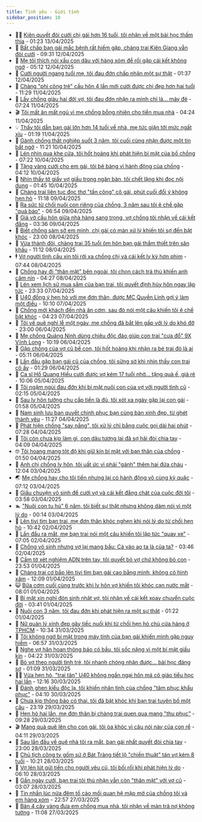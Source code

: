 ```yaml
---
title: Tình yêu - Giới tính
sidebar_position: 10
---
```


<!-- dantri-tinh-yeu-gioi-tinh:START -->
- 👨‍🏫 [Kiên quyết đòi cưới chị gái hơn 16 tuổi, tôi nhận về một bài học thấm thía](https://dantri.com.vn/tinh-yeu-gioi-tinh/kien-quyet-doi-cuoi-chi-gai-hon-16-tuoi-toi-nhan-ve-mot-bai-hoc-tham-thia-20250412103653303.htm) - 01:23 13/04/2025
- 🦣 [Bất chấp bạn gái mắc bệnh rất hiếm gặp, chàng trai Kiên Giang vẫn đòi cưới](https://dantri.com.vn/tinh-yeu-gioi-tinh/bat-chap-ban-gai-mac-benh-rat-hiem-gap-chang-trai-kien-giang-van-doi-cuoi-20250412083748266.htm) - 09:31 12/04/2025
- 🔭 [Mẹ tôi thích nói xấu con dâu với hàng xóm để rồi gặp cái kết không ngờ](https://dantri.com.vn/tinh-yeu-gioi-tinh/me-toi-thich-noi-xau-con-dau-voi-hang-xom-de-roi-gap-cai-ket-khong-ngo-20250412084537963.htm) - 05:12 12/04/2025
- 🧐 [Cưới người ngang tuổi mẹ, tôi đau đớn chấp nhận một sự thật](https://dantri.com.vn/tinh-yeu-gioi-tinh/cuoi-nguoi-ngang-tuoi-me-toi-dau-don-chap-nhan-mot-su-that-20250412083717612.htm) - 01:37 12/04/2025
- 🫶 [Chàng &quot;phi công trẻ&quot; cầu hôn 4 lần mới cưới được chị đẹp hơn hai tuổi](https://dantri.com.vn/tinh-yeu-gioi-tinh/chang-phi-cong-tre-cau-hon-4-lan-moi-cuoi-duoc-chi-dep-hon-hai-tuoi-20250411150806663.htm) - 11:29 11/04/2025
- 💃 [Lấy chồng giàu hai đời vợ, tôi đau đớn nhận ra mình chỉ là... máy đẻ](https://dantri.com.vn/tinh-yeu-gioi-tinh/lay-chong-giau-hai-doi-vo-toi-dau-don-nhan-ra-minh-chi-la-may-de-20250411122629911.htm) - 07:24 11/04/2025
- 🎬 [Tôi mất ăn mất ngủ vì mẹ chồng bỗng nhiên cho tiền mua nhà](https://dantri.com.vn/tinh-yeu-gioi-tinh/toi-mat-an-mat-ngu-vi-me-chong-bong-nhien-cho-tien-mua-nha-20250411112358261.htm) - 04:24 11/04/2025
- 💡 [Thấy tôi dẫn bạn gái lớn hơn 14 tuổi về nhà, mẹ tức giận tới mức ngất xỉu](https://dantri.com.vn/tinh-yeu-gioi-tinh/thay-toi-dan-ban-gai-lon-hon-14-tuoi-ve-nha-me-tuc-gian-toi-muc-ngat-xiu-20250410211747666.htm) - 01:19 11/04/2025
- 🙉 [Gánh chồng thất nghiệp suốt 3 năm, tôi cuối cùng nhận được một tin bất ngờ](https://dantri.com.vn/tinh-yeu-gioi-tinh/ganh-chong-that-nghiep-suot-3-nam-toi-cuoi-cung-nhan-duoc-mot-tin-bat-ngo-20250410163328008.htm) - 11:21 10/04/2025
- 🚦 [Lén nhìn qua khe cửa, tôi hốt hoảng khi phát hiện bí mật của bố chồng](https://dantri.com.vn/tinh-yeu-gioi-tinh/len-nhin-qua-khe-cua-toi-hot-hoang-khi-phat-hien-bi-mat-cua-bo-chong-20250410114453474.htm) - 07:22 10/04/2025
- 🥸 [Tặng vàng cưới cho em gái, tôi bẽ bàng vì hành động của chồng](https://dantri.com.vn/tinh-yeu-gioi-tinh/tang-vang-cuoi-cho-em-gai-toi-be-bang-vi-hanh-dong-cua-chong-20250410111221740.htm) - 04:12 10/04/2025
- 🤡 [Nhìn thấy tờ giấy vợ giấu trong ngăn bàn, tôi chết lặng khi đọc nội dung](https://dantri.com.vn/tinh-yeu-gioi-tinh/nhin-thay-to-giay-vo-giau-trong-ngan-ban-toi-chet-lang-khi-doc-noi-dung-20250409102742525.htm) - 01:45 10/04/2025
- 🦩 [Chàng trai liên tục đọc thơ &quot;tấn công&quot; cô gái, phút cuối đổi ý không hẹn hò](https://dantri.com.vn/tinh-yeu-gioi-tinh/chang-trai-lien-tuc-doc-tho-tan-cong-co-gai-phut-cuoi-doi-y-khong-hen-ho-20250409121013190.htm) - 11:18 09/04/2025
- 🤡 [Ra sức từ chối nuôi con riêng của chồng, 3 năm sau tôi ê chề gặp &quot;quả báo&quot;](https://dantri.com.vn/tinh-yeu-gioi-tinh/ra-suc-tu-choi-nuoi-con-rieng-cua-chong-3-nam-sau-toi-e-che-gap-qua-bao-20250409135344291.htm) - 06:54 09/04/2025
- 🌊 [Giả vờ cầu hôn giữa nhà hàng sang trọng, vợ chồng tôi nhận về cái kết đắng](https://dantri.com.vn/tinh-yeu-gioi-tinh/gia-vo-cau-hon-giua-nha-hang-sang-trong-vo-chong-toi-nhan-ve-cai-ket-dang-20250406183611887.htm) - 03:36 09/04/2025
- 🐘 [Biết chồng sàm sỡ em mình, chị gái có màn xử lý khiến tôi sợ đến bật khóc](https://dantri.com.vn/tinh-yeu-gioi-tinh/biet-chong-sam-so-em-minh-chi-gai-co-man-xu-ly-khien-toi-so-den-bat-khoc-20250409013555152.htm) - 23:00 08/04/2025
- 🚀 [Vừa thành đôi, chàng trai 35 tuổi ôm hôn bạn gái thắm thiết trên sân khấu](https://dantri.com.vn/tinh-yeu-gioi-tinh/vua-thanh-doi-chang-trai-35-tuoi-om-hon-ban-gai-tham-thiet-tren-san-khau-20250408121213780.htm) - 11:12 08/04/2025
- 🕴 [Vợ người tình cầu xin tôi rời xa chồng chị và cái kết ly kỳ hơn phim](https://dantri.com.vn/tinh-yeu-gioi-tinh/vo-nguoi-tinh-cau-xin-toi-roi-xa-chong-chi-va-cai-ket-ly-ky-hon-phim-20250408110449175.htm) - 07:44 08/04/2025
- 🚀 [Chồng hay đi &quot;thân mật&quot; bên ngoài, tôi chọn cách trả thù khiến anh câm nín](https://dantri.com.vn/tinh-yeu-gioi-tinh/chong-hay-di-than-mat-ben-ngoai-toi-chon-cach-tra-thu-khien-anh-cam-nin-20250406221216875.htm) - 04:27 08/04/2025
- 👺 [Lén xem lịch sử mua sắm của bạn trai, tôi quyết định hủy hôn ngay lập tức](https://dantri.com.vn/tinh-yeu-gioi-tinh/len-xem-lich-su-mua-sam-cua-ban-trai-toi-quyet-dinh-huy-hon-ngay-lap-tuc-20250406204859481.htm) - 23:33 07/04/2025
- 💄 [U40 đồng ý hẹn hò với mẹ đơn thân, được MC Quyền Linh gợi ý làm một điều](https://dantri.com.vn/tinh-yeu-gioi-tinh/u40-dong-y-hen-ho-voi-me-don-than-duoc-mc-quyen-linh-goi-y-lam-mot-dieu-20250407134553724.htm) - 10:10 07/04/2025
- 🌊 [Chồng mời khách đến nhà ăn cơm, sau đó nói một câu khiến tôi ê chề bật khóc](https://dantri.com.vn/tinh-yeu-gioi-tinh/chong-moi-khach-den-nha-an-com-sau-do-noi-mot-cau-khien-toi-e-che-bat-khoc-20250407101209231.htm) - 04:23 07/04/2025
- 🚦 [Tôi về quê nghỉ lễ một ngày, mẹ chồng đã bắt lên gấp với lý do khó đỡ](https://dantri.com.vn/tinh-yeu-gioi-tinh/toi-ve-que-nghi-le-mot-ngay-me-chong-da-bat-len-gap-voi-ly-do-kho-do-20250407010455356.htm) - 23:00 06/04/2025
- 👹 [Mẹ chồng Quảng Ninh dùng chiêu độc đáo giúp con trai &quot;cưa đổ&quot; 9X Vĩnh Long](https://dantri.com.vn/tinh-yeu-gioi-tinh/me-chong-quang-ninh-dung-chieu-doc-dao-giup-con-trai-cua-do-9x-vinh-long-20250406080004583.htm) - 10:19 06/04/2025
- 🚀 [Gặp chồng của vợ cũ bế con, tôi hốt hoảng khi nhận ra bé trai đó là ai](https://dantri.com.vn/tinh-yeu-gioi-tinh/gap-chong-cua-vo-cu-be-con-toi-hot-hoang-khi-nhan-ra-be-trai-do-la-ai-20250406084930555.htm) - 05:11 06/04/2025
- 🌁 [Lần đầu gặp bạn gái cũ của chồng, tôi sững sờ khi nhìn thấy con trai cô ấy](https://dantri.com.vn/tinh-yeu-gioi-tinh/lan-dau-gap-ban-gai-cu-cua-chong-toi-sung-so-khi-nhin-thay-con-trai-co-ay-20250405110024042.htm) - 01:29 06/04/2025
- 🧰 [Ca sĩ Hồ Quang Hiếu cưới được vợ kém 17 tuổi nhờ... tặng quà ế, giá rẻ](https://dantri.com.vn/tinh-yeu-gioi-tinh/ca-si-ho-quang-hieu-cuoi-duoc-vo-kem-17-tuoi-nho-tang-qua-e-gia-re-20250405152700481.htm) - 10:06 05/04/2025
- 🦅 [Tôi ngậm ngùi đau đớn khi bí mật nuôi con của vợ với người tình cũ](https://dantri.com.vn/tinh-yeu-gioi-tinh/toi-ngam-ngui-dau-don-khi-bi-mat-nuoi-con-cua-vo-voi-nguoi-tinh-cu-20250405091222203.htm) - 02:15 05/04/2025
- 🌈 [Sau ly hôn tưởng chu cấp tiền là đủ, tôi xót xa ngày gặp lại con gái](https://dantri.com.vn/tinh-yeu-gioi-tinh/sau-ly-hon-tuong-chu-cap-tien-la-du-toi-xot-xa-ngay-gap-lai-con-gai-20250405085719390.htm) - 01:58 05/04/2025
- 🌋 [Nam sinh lưu ban quyết chinh phục bạn cùng bàn xinh đẹp, từ ghét thành yêu](https://dantri.com.vn/tinh-yeu-gioi-tinh/nam-sinh-luu-ban-quyet-chinh-phuc-ban-cung-ban-xinh-dep-tu-ghet-thanh-yeu-20250404125346039.htm) - 11:27 04/04/2025
- 👺 [Phát hiện chồng &quot;say nắng&quot;, tôi xử lý chỉ bằng cuộc gọi dài hai phút](https://dantri.com.vn/tinh-yeu-gioi-tinh/phat-hien-chong-say-nang-toi-xu-ly-chi-bang-cuoc-goi-dai-hai-phut-20250404102515900.htm) - 07:28 04/04/2025
- 🎃 [Tôi còn chưa kịp làm gì, con dâu tương lai đã sợ hãi đòi chia tay](https://dantri.com.vn/tinh-yeu-gioi-tinh/toi-con-chua-kip-lam-gi-con-dau-tuong-lai-da-so-hai-doi-chia-tay-20250404103314827.htm) - 04:09 04/04/2025
- 🤓 [Tôi hoang mang tột độ khi giữ kín bí mật với bạn thân của chồng](https://dantri.com.vn/tinh-yeu-gioi-tinh/toi-hoang-mang-tot-do-khi-giu-kin-bi-mat-voi-ban-than-cua-chong-20250404084945737.htm) - 01:50 04/04/2025
- 🤠 [Anh chị chồng ly hôn, tôi uất ức vì phải &quot;gánh&quot; thêm hai đứa cháu](https://dantri.com.vn/tinh-yeu-gioi-tinh/anh-chi-chong-ly-hon-toi-uat-uc-vi-phai-ganh-them-hai-dua-chau-20250403190338993.htm) - 12:04 03/04/2025
- 🌏 [Mẹ chồng hay cho tôi tiền nhưng lại có hành động vô cùng kỳ quặc](https://dantri.com.vn/tinh-yeu-gioi-tinh/me-chong-hay-cho-toi-tien-nhung-lai-co-hanh-dong-vo-cung-ky-quac-20250403120506168.htm) - 07:12 03/04/2025
- 🚀 [Giấu chuyện vô sinh để cưới vợ và cái kết đắng chát của cuộc đời tôi](https://dantri.com.vn/tinh-yeu-gioi-tinh/giau-chuyen-vo-sinh-de-cuoi-vo-va-cai-ket-dang-chat-cua-cuoc-doi-toi-20250402163646209.htm) - 03:58 03/04/2025
- 🏊 [&quot;Nuôi con tu hú&quot; 6 năm, tôi biết sự thật nhưng không dám nói vì một lý do](https://dantri.com.vn/tinh-yeu-gioi-tinh/nuoi-con-tu-hu-6-nam-toi-biet-su-that-nhung-khong-dam-noi-vi-mot-ly-do-20250403071234391.htm) - 00:14 03/04/2025
- 🦒 [Lên tivi tìm bạn trai, mẹ đơn thân khóc nghẹn khi nói lý do từ chối hẹn hò](https://dantri.com.vn/tinh-yeu-gioi-tinh/len-tivi-tim-ban-trai-me-don-than-khoc-nghen-khi-noi-ly-do-tu-choi-hen-ho-20250402154609893.htm) - 10:42 02/04/2025
- 💂 [Lần đầu ra mắt, mẹ bạn trai nói một câu khiến tôi lập tức &quot;quay xe&quot;](https://dantri.com.vn/tinh-yeu-gioi-tinh/lan-dau-ra-mat-me-ban-trai-noi-mot-cau-khien-toi-lap-tuc-quay-xe-20250402121703288.htm) - 07:05 02/04/2025
- 💫 [Chồng vô sinh nhưng vợ lại mang bầu: Cá vào ao ta là của ta?](https://dantri.com.vn/tinh-yeu-gioi-tinh/chong-vo-sinh-nhung-vo-lai-mang-bau-ca-vao-ao-ta-la-cua-ta-20250402102204190.htm) - 03:46 02/04/2025
- 🧠 [Cầm tờ xét nghiệm ADN trên tay, tôi quyết bỏ vợ chứ không bỏ con](https://dantri.com.vn/tinh-yeu-gioi-tinh/cam-to-xet-nghiem-adn-tren-tay-toi-quyet-bo-vo-chu-khong-bo-con-20250402065316974.htm) - 23:53 01/04/2025
- 🎡 [Chàng trai cơ bắp lên tivi tìm bạn gái cao bằng mình, không có hình xăm](https://dantri.com.vn/tinh-yeu-gioi-tinh/chang-trai-co-bap-len-tivi-tim-ban-gai-cao-bang-minh-khong-co-hinh-xam-20250401131141332.htm) - 12:09 01/04/2025
- 😺 [Bữa cơm cuối cùng trước khi ly hôn vợ khiến tôi khóc cạn nước mắt](https://dantri.com.vn/tinh-yeu-gioi-tinh/bua-com-cuoi-cung-truoc-khi-ly-hon-vo-khien-toi-khoc-can-nuoc-mat-20250401150125190.htm) - 08:01 01/04/2025
- 🥰 [Bí mật xin nghỉ đón sinh nhật vợ, tôi nhận về  cái kết xoay chuyển cuộc đời](https://dantri.com.vn/tinh-yeu-gioi-tinh/bi-mat-xin-nghi-don-sinh-nhat-vo-toi-nhan-ve-cai-ket-xoay-chuyen-cuoc-doi-20250401100959697.htm) - 03:41 01/04/2025
- 🐲 [Nuôi con 3 năm, tôi đau đớn khi phát hiện ra một sự thật](https://dantri.com.vn/tinh-yeu-gioi-tinh/nuoi-con-3-nam-toi-dau-don-khi-phat-hien-ra-mot-su-that-20250401081953957.htm) - 01:22 01/04/2025
- 🌝 [Nữ quản lý xinh đẹp gây tiếc nuối khi từ chối hẹn hò chủ cửa hàng ở TPHCM](https://dantri.com.vn/tinh-yeu-gioi-tinh/nu-quan-ly-xinh-dep-gay-tiec-nuoi-khi-tu-choi-hen-ho-chu-cua-hang-o-tphcm-20250331061452195.htm) - 10:34 31/03/2025
- 🐲 [Tôi không ngờ bí mật trong máy tính của bạn gái khiến mình gặp nguy hiểm](https://dantri.com.vn/tinh-yeu-gioi-tinh/toi-khong-ngo-bi-mat-trong-may-tinh-cua-ban-gai-khien-minh-gap-nguy-hiem-20250331135538795.htm) - 06:57 31/03/2025
- 📝 [Nghe vợ hân hoan thông báo có bầu, tôi sốc nặng vì một bí mật giấu kín](https://dantri.com.vn/tinh-yeu-gioi-tinh/nghe-vo-han-hoan-thong-bao-co-bau-toi-soc-nang-vi-mot-bi-mat-giau-kin-20250331094420520.htm) - 04:22 31/03/2025
- 🦏 [Bỏ vợ theo người tình trẻ, tôi nhanh chóng nhận được... bài học đáng sợ](https://dantri.com.vn/tinh-yeu-gioi-tinh/bo-vo-theo-nguoi-tinh-tre-toi-nhanh-chong-nhan-duoc-bai-hoc-dang-so-20250331080827842.htm) - 01:09 31/03/2025
- 🧑‍🏫 [Vừa hẹn hò, &quot;trai tân&quot; U40 không ngần ngại hôn má cô giáo tiểu học hai lần](https://dantri.com.vn/tinh-yeu-gioi-tinh/vua-hen-ho-trai-tan-u40-khong-ngan-ngai-hon-ma-co-giao-tieu-hoc-hai-lan-20250330141647307.htm) - 12:16 30/03/2025
- 🦍 [Đánh ghen kiểu độc lạ, tôi khiến nhân tình của chồng &quot;tâm phục khẩu phục&quot;](https://dantri.com.vn/tinh-yeu-gioi-tinh/danh-ghen-kieu-doc-la-toi-khien-nhan-tinh-cua-chong-tam-phuc-khau-phuc-20250330062751540.htm) - 04:10 30/03/2025
- 🌋 [Chưa kịp thông báo có thai, tôi đã bật khóc khi bạn trai tuyên bố một câu](https://dantri.com.vn/tinh-yeu-gioi-tinh/chua-kip-thong-bao-co-thai-toi-da-bat-khoc-khi-ban-trai-tuyen-bo-mot-cau-20250329085658494.htm) - 23:19 29/03/2025
- 💯 [Hẹn hò hai lần, mẹ đơn thân bị chàng trai quen qua mạng &quot;thu phục&quot;](https://dantri.com.vn/tinh-yeu-gioi-tinh/hen-ho-hai-lan-me-don-than-bi-chang-trai-quen-qua-mang-thu-phuc-20250329130315179.htm) - 09:28 29/03/2025
- 🎬 [Mang quà quê lên cho con gái, tôi òa khóc vì câu nói này của con rể](https://dantri.com.vn/tinh-yeu-gioi-tinh/mang-qua-que-len-cho-con-gai-toi-oa-khoc-vi-cau-noi-nay-cua-con-re-20250328181636973.htm) - 04:11 29/03/2025
- 📝 [Sau lần đầu về quê nhà tôi ra mắt, bạn gái nhất quyết đòi chia tay](https://dantri.com.vn/tinh-yeu-gioi-tinh/sau-lan-dau-ve-que-nha-toi-ra-mat-ban-gai-nhat-quyet-doi-chia-tay-20250328175806683.htm) - 23:00 28/03/2025
- 🧐 [Chủ tịch công ty gốm sứ ở Bát Tràng tiết lộ &quot;chiến thuật&quot; tán vợ kém 8 tuổi](https://dantri.com.vn/tinh-yeu-gioi-tinh/chu-tich-cong-ty-gom-su-o-bat-trang-tiet-lo-chien-thuat-tan-vo-kem-8-tuoi-20250328100937823.htm) - 10:21 28/03/2025
- 🤠 [Vợ lén lút gửi tiền cho người yêu cũ, tôi bối rối khi phát hiện lý do](https://dantri.com.vn/tinh-yeu-gioi-tinh/vo-len-lut-gui-tien-cho-nguoi-yeu-cu-toi-boi-roi-khi-phat-hien-ly-do-20250328061915356.htm) - 06:10 28/03/2025
- 💼 [Gần ngày cưới, bạn trai tôi thú nhận vẫn còn &quot;thân mật&quot; với vợ cũ](https://dantri.com.vn/tinh-yeu-gioi-tinh/gan-ngay-cuoi-ban-trai-toi-thu-nhan-van-con-than-mat-voi-vo-cu-20250328060733631.htm) - 03:07 28/03/2025
- 💪 [Tin nhắn lúc nửa đêm tố cáo mối quan hệ mập mờ của chồng tôi và em hàng xóm](https://dantri.com.vn/tinh-yeu-gioi-tinh/tin-nhan-luc-nua-dem-to-cao-moi-quan-he-map-mo-cua-chong-toi-va-em-hang-xom-20250327091921014.htm) - 22:57 27/03/2025
- 💂 [Bán 4 cây vàng đưa em chồng mua nhà, tôi nhận về màn trả nợ không tưởng](https://dantri.com.vn/tinh-yeu-gioi-tinh/ban-4-cay-vang-dua-em-chong-mua-nha-toi-nhan-ve-man-tra-no-khong-tuong-20250327105827759.htm) - 11:08 27/03/2025<!-- dantri-tinh-yeu-gioi-tinh:END -->
